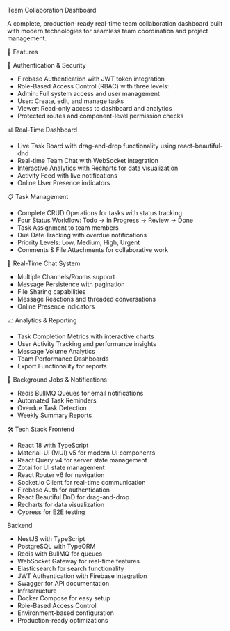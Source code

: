 Team Collaboration Dashboard

A complete, production-ready real-time team collaboration dashboard built with modern technologies for seamless team coordination and project management.

🚀 Features

🔐 Authentication & Security
- Firebase Authentication with JWT token integration
- Role-Based Access Control (RBAC) with three levels:
- Admin: Full system access and user management
- User: Create, edit, and manage tasks
- Viewer: Read-only access to dashboard and analytics
- Protected routes and component-level permission checks

📊 Real-Time Dashboard
- Live Task Board with drag-and-drop functionality using react-beautiful-dnd
- Real-time Team Chat with WebSocket integration
- Interactive Analytics with Recharts for data visualization
- Activity Feed with live notifications
- Online User Presence indicators

📋 Task Management
- Complete CRUD Operations for tasks with status tracking
- Four Status Workflow: Todo → In Progress → Review → Done
- Task Assignment to team members
- Due Date Tracking with overdue notifications
- Priority Levels: Low, Medium, High, Urgent
- Comments & File Attachments for collaborative work

💬 Real-Time Chat System
- Multiple Channels/Rooms support
- Message Persistence with pagination
- File Sharing capabilities
- Message Reactions and threaded conversations
- Online Presence indicators

📈 Analytics & Reporting
- Task Completion Metrics with interactive charts
- User Activity Tracking and performance insights
- Message Volume Analytics
- Team Performance Dashboards
- Export Functionality for reports

🔔 Background Jobs & Notifications
- Redis BullMQ Queues for email notifications
- Automated Task Reminders
- Overdue Task Detection
- Weekly Summary Reports

🛠 Tech Stack
Frontend
- React 18 with TypeScript
- Material-UI (MUI) v5 for modern UI components
- React Query v4 for server state management
- Zotai for UI state management
- React Router v6 for navigation
- Socket.io Client for real-time communication
- Firebase Auth for authentication
- React Beautiful DnD for drag-and-drop
- Recharts for data visualization
- Cypress for E2E testing

Backend
- NestJS with TypeScript
- PostgreSQL with TypeORM
- Redis with BullMQ for queues
- WebSocket Gateway for real-time features
- Elasticsearch for search functionality
- JWT Authentication with Firebase integration
- Swagger for API documentation
- Infrastructure
- Docker Compose for easy setup
- Role-Based Access Control
- Environment-based configuration
- Production-ready optimizations
